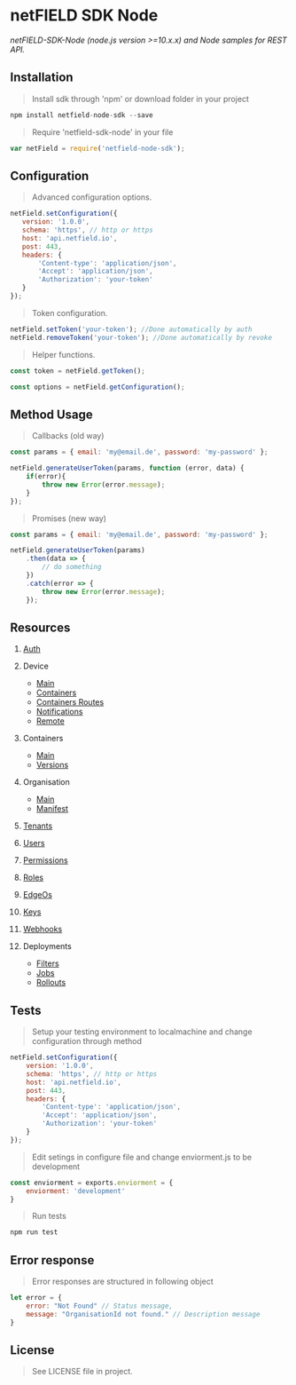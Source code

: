 # netFIELD SDK Node

*netFIELD-SDK-Node (node.js version >=10.x.x) and Node samples for REST API.*

## Installation

> Install sdk through 'npm' or download folder in your project

```js
npm install netfield-node-sdk --save
```

> Require 'netfield-sdk-node' in your file
```js
var netField = require('netfield-node-sdk');
```

## Configuration

> Advanced configuration options.
 ```js
netField.setConfiguration({
    version: '1.0.0',
    schema: 'https', // http or https
    host: 'api.netfield.io',
    post: 443,
    headers: {
        'Content-type': 'application/json',
        'Accept': 'application/json',
        'Authorization': 'your-token'
    }
});
```

> Token configuration.
```js
netField.setToken('your-token'); //Done automatically by auth
netField.removeToken('your-token'); //Done automatically by revoke
```

> Helper functions.
```js
const token = netField.getToken();
```
```js
const options = netField.getConfiguration();
```

## Method Usage
> Callbacks (old way)
```js
const params = { email: 'my@email.de', password: 'my-password' };

netField.generateUserToken(params, function (error, data) {
    if(error){
        throw new Error(error.message);
    }
});
```

> Promises (new way)
```js
const params = { email: 'my@email.de', password: 'my-password' };

netField.generateUserToken(params)
    .then(data => {
        // do something
    })
    .catch(error => {
        throw new Error(error.message);
    });
```

## Resources

1. [Auth](./docs/auth.md)

2. Device
    * [Main](./docs/devices/devices.md)
    * [Containers](./docs/devices/containers.md)
    * [Containers Routes](./docs/devices/routes.md)
    * [Notifications](./docs/devices/notifications.md)
    * [Remote](./docs/devices/remote.md)

3. Containers
    * [Main](./docs/containers/containers.md)
    * [Versions](./docs/containers/versions.md)

4. Organisation
    * [Main](./docs/organisations/organisations.md)
    * [Manifest](./docs/organisations/manifests.md)

5. [Tenants](./docs/tenants.md)

6. [Users](./docs/users.md)

7. [Permissions](./docs/permissions.md)

8. [Roles](./docs/roles.md)

9. [EdgeOs](./docs/edgeos.md)

10. [Keys](./docs/keys.md)

11. [Webhooks](./docs/webhooks.md)

12. Deployments
    * [Filters](./docs/deployments/filters.md)
    * [Jobs](./docs/deployments/jobs.md)
    * [Rollouts](./docs/deployments/rollouts.md)


## Tests
> Setup your testing environment to localmachine and change configuration through method
```js
netField.setConfiguration({
    version: '1.0.0',
    schema: 'https', // http or https
    host: 'api.netfield.io',
    post: 443,
    headers: {
        'Content-type': 'application/json',
        'Accept': 'application/json',
        'Authorization': 'your-token'
    }
});
```

> Edit setings in configure file and change  enviorment.js to be development
```js
const enviorment = exports.enviorment = {
    enviorment: 'development'
}
```

> Run tests
```js
npm run test
```

## Error response
> Error responses are structured in following object
```js
let error = {
    error: "Not Found" // Status message,
    message: "OrganisationId not found." // Description message
}
```

## License
> See LICENSE file in project.
